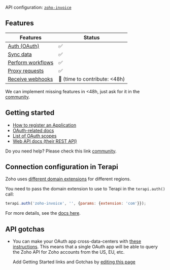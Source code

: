 API configuration: [`zoho-invoice`](https://terapi.dev/providers.yaml)

## Features

| Features | Status |
| - | - |
| [Auth (OAuth)](/integrate/guides/authorize-an-api) | ✅ |
| [Sync data](/integrate/guides/sync-data-from-an-api) | ✅ |
| [Perform workflows](/integrate/guides/perform-workflows-with-an-api) | ✅ |
| [Proxy requests](/integrate/guides/proxy-requests-to-an-api) | ✅ |
| [Receive webhooks](/integrate/guides/receive-webhooks-from-an-api) | 🚫 (time to contribute: &lt;48h) |

We can implement missing features in &lt;48h, just ask for it in the [community](https://terapi.dev/slack).

## Getting started

-   [How to register an Application](https://accounts.zoho.com/developerconsole)
-   [OAuth-related docs](https://www.zoho.com/invoice/api/v3/oauth/#overview)
-   [List of OAuth scopes](https://www.zoho.com/invoice/api/v3/oauth/#overview:~:text=List%20of%20scopes%20available%20in%20Zoho%20Invoice%20%3A)
-   [Web API docs (their REST API)](https://www.zoho.com/invoice/api/v3/apicollection/#overview)

Do you need help? Please check this link [community](https://terapi.dev/slack).

## Connection configuration in Terapi

Zoho uses [different domain extensions](https://www.zoho.com/crm/developer/docs/api/v3/multi-dc.html) for different regions. 

You need to pass the domain extension to use to Terapi in the `terapi.auth()` call:

```js
terapi.auth('zoho-invoice', '', {params: {extension: 'com'}});
```

For more details, see the [docs here](/integrate/guides/authorize-an-api#apis-requiring-connection-specific-configuration-for-authorization).

## API gotchas
- You can make your OAuth app cross-data-centers with [these instructions](https://www.zoho.com/crm/developer/docs/api/v3/multi-dc.html). This means that a single OAuth app will be able to query the Zoho API for Zoho accounts from the US, EU, etc.


    Add Getting Started links and Gotchas by [editing this page](https://github.com/terapihq/terapi/tree/master/docs-v2/integrations/all/zoho-invoice.mdx)